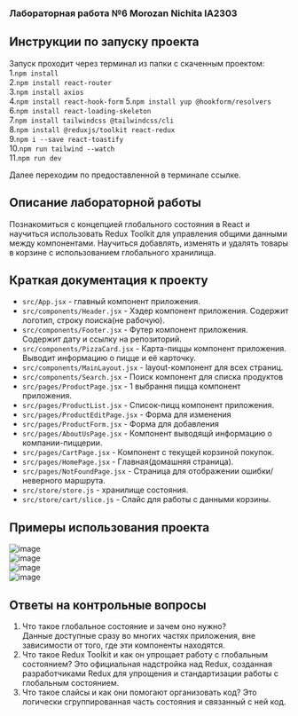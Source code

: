 
### Лабораторная работа №6 Morozan Nichita IA2303
## Инструкции по запуску проекта

Запуск проходит через терминал из папки c скаченным проектом:  
1.`npm install`  
2.`npm install react-router`  
3.`npm install axios`  
4.`npm install react-hook-form`
5.`npm install yup @hookform/resolvers`
6.`npm install react-loading-skeleton`  
7.`npm install tailwindcss @tailwindcss/cli`  
8.`npm install @reduxjs/toolkit react-redux`  
9.`npm i --save react-toastify`  
10.`npm run tailwind --watch`  
11.`npm run dev`  

Далее переходим по предоставленной в терминале ссылке.

## Описание лабораторной работы
 Познакомиться с концепцией глобального состояния в React и научиться использовать Redux Toolkit для управления общими данными между компонентами. Научиться добавлять, изменять и удалять товары в корзине с использованием глобального хранилища.
## Краткая документация к проекту

- `src/App.jsx` -  главный компонент приложения.
- `src/сomponents/Header.jsx` -  Хэдер компонент приложения. Содержит логотип, строку поиска(не рабочую).  
- `src/сomponents/Footer.jsx` -  Футер компонент приложения. Содержит дату и ссылку на репозиторий.  
- `src/сomponents/PizzaCard.jsx` - Карта-пиццы компонент приложения. Выводит информацию о пицце и её карточку.  
- `src/сomponents/MainLayout.jsx` -  layout-компонент для всех страниц.  
- `src/components/Search.jsx` - Поиск компонент для списка продуктов  
- `src/pages/ProductPage.jsx` - 1 выбрання пицца компонент приложения.
- `src/pages/ProductList.jsx` - Список-пицц компонент приложения.
- `src/pages/ProductEditPage.jsx` - Форма для изменения
- `src/pages/ProductForm.jsx` - Форма для добавления  
- `src/pages/AboutUsPage.jsx` - Компонент выводящй информацию о компании-пиццерии.  
- `src/pages/CartPage.jsx` - Компонент с текущей корзиной покупок.   
- `src/pages/HomePage.jsx` - Главная(домашняя страница).  
- `src/pages/NotFoundPage.jsx` - Страница для отображении ошибки/неверного маршрута.  
- `src/store/store.js` - хранилище состояния.
- `src/store/cart/slice.js` - Слайс для работы с данными корзины.
## Примеры использования проекта  

![image](https://github.com/user-attachments/assets/ac71bb20-3e17-4896-a0f0-dd541b96150f)  
![image](https://github.com/user-attachments/assets/bb33dcd3-33b9-4d83-9ccd-12b5a8fed7b0)  
![image](https://github.com/user-attachments/assets/d13d0629-26ce-439a-896e-b8b848630428)  
![image](https://github.com/user-attachments/assets/280267ac-228a-46de-b518-d6f8b34d42d1)


## Ответы на контрольные вопросы
  
1. Что такое глобальное состояние и зачем оно нужно?  
  Данные доступные сразу во многих частях приложения, вне зависимости от того, где эти компоненты находятся.  
2. Что такое Redux Toolkit и как он упрощает работу с глобальным состоянием?
  Это официальная надстройка над Redux, созданная разработчиками Redux для упрощения и стандартизации работы с глобальным состоянием.
3. Что такое слайсы и как они помогают организовать код?
  Это логически сгруппированная часть состояния и связанный с ней код.





